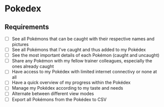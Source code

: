 # Pokedex


## Requirements

- [ ] See all Pokémons that can be caught with their respective names and pictures
- [ ] See all Pokémons that I've caught and thus added to my Pokédex
- [ ] See the most important details of each Pokémon (caught and uncaught)
- [ ] Share any Pokémon with my fellow trainer colleagues, especially the ones already caught
- [ ] Have access to my Pokédex with limited internet connectivy or none at all
- [ ] Have a quick overview of my progress within the Pokédex
- [ ] Manage my Pokédex according to my taste and needs
- [ ] Alternate between different view modes
- [ ] Export all Pokémons from the Pokédex to CSV
